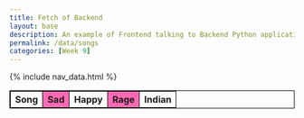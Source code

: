 ```yaml
---
title: Fetch of Backend
layout: base
description: An example of Frontend talking to Backend Python application serving jokes.  This example provides the ability to react to the Joke (haha or boohoo).
permalink: /data/songs
categories: [Week 9]
---
```


{% include nav_data.html %}

<!-- HTML table fragment for page -->
<html>
<head>
<style>
table, th, td {
  border: 1px solid black;
  border-collapse: collapse;
}
tr:nth-child(even) {
  background-color: rgb(255, 105, 180);
}
th:nth-child(even),td:nth-child(even) {
  background-color: rgb(255, 105, 180);
}
</style>
</head>
<body>

<table>
  <thead>
  <tr>
    <th>Song</th>
    <th>Sad</th>
    <th>Happy</th>
    <th>Rage</th>
    <th>Indian</th>
  </tr>
  </thead>
  <tbody id="result">
    <!-- javascript generated data -->
  </tbody>
</table>

</body>
</html>

<!-- Script is layed out in a sequence (without a function) and will execute when page is loaded -->
<script>

  // prepare HTML defined "result" container for new output
  const resultContainer = document.getElementById("result");

  // keys for joke reactions
  const SAD = "sad";
  const HAPPY = "happy";
  const RAGE = "rage";
  const INDIAN = "indian";

  // prepare fetch urls
  // const url = "https://ssjn.nighthawkcodescrums.gq/api/song";
  const url = "http://127.0.0.1:5000/api/song";
  const sad_url = url + "/sad/";  // haha reaction
  const happy_url = url + "/happy/";  // boohoo reaction
  const rage_url = url + "/rage/";  // boohoo reaction
  const indian_url = url + "/indian/";

  // prepare fetch GET options
  const options = {
    method: 'GET', // *GET, POST, PUT, DELETE, etc.
    mode: 'no-cors', // cors, *cors, same-origin
    cache: 'default', // *default, no-cache, reload, force-cache, only-if-cached
    credentials: 'omit', // include, *same-origin, omit
    headers: {
      'Content-Type': 'application/json'
      // 'Content-Type': 'application/x-www-form-urlencoded',
    },
  };
  // prepare fetch PUT options, clones with JS Spread Operator (...)
  const put_options = {...options, method: 'PUT'}; // clones and replaces method

  // fetch the API
  fetch(url, options)
    // response is a RESTful "promise" on any successful fetch
    .then(response => {
      // check for response errors
      if (response.status !== 200) {
          error('GET API response failure: ' + response.status);
          return;
      }
      // valid response will have JSON data
      response.json().then(data => {
          console.log(data);
          for (const row of data) {
            // make "tr element" for each "row of data"
            const tr = document.createElement("tr");
            
            // td for joke cell
            const song = document.createElement("td");
              song.innerHTML = row.id + ". " + row.song;  // add fetched data to innerHTML

            // td for haha cell with onclick actions (making the buttons)
            const sad = document.createElement("td");
              const sad_but = document.createElement('button');
              sad_but.id = SAD+row.id   // establishes a HAHA JS id for cell
              sad_but.innerHTML = row.sad;  // add fetched "haha count" to innerHTML
              sad_but.onclick = function () {
                // onclick function call with "like parameters"
                reaction(SAD, sad_url+row.id, sad_but.id);  
              };
              sad.appendChild(sad_but);  // add "haha button" to haha cell

            // td for boohoo cell with onclick actions
            const happy = document.createElement("td");
              const happy_but = document.createElement('button');
              happy_but.id = HAPPY+row.id  // establishes a BOOHOO JS id for cell
              happy_but.innerHTML = row.happy;  // add fetched "boohoo count" to innerHTML
              happy_but.onclick = function () {
                // onclick function call with "jeer parameters"
                reaction(HAPPY, happy_url+row.id, happy_but.id);  
              };
              happy.appendChild(happy_but);  // add "boohoo button" to boohoo cell
          
              // td for haha cell with onclick actions (making the buttons)
            const rage = document.createElement("td");
              const rage_but = document.createElement('button');
              rage_but.id = RAGE+row.id   // establishes a HAHA JS id for cell
              rage_but.innerHTML = row.rage;  // add fetched "haha count" to innerHTML
              rage_but.onclick = function () {
                // onclick function call with "like parameters"
                reaction(RAGE, rage_url+row.id, rage_but.id);  
              };
              rage.appendChild(rage_but);  // add "haha button" to haha cell

            const indian = document.createElement("td");
              const indian_but = document.createElement('button');
              indian_but.id = INDIAN+row.id   // establishes a HAHA JS id for cell
              indian_but.innerHTML = row.indian;  // add fetched "haha count" to innerHTML
              indian_but.onclick = function () {
                // onclick function call with "like parameters"
                reaction(INDIAN, indian_url+row.id, indian_but.id);  
              };
              indian.appendChild(indian_but);  // add "haha button" to haha cell
             
            // this builds ALL td's (cells) into tr (row) element
            tr.appendChild(song);
            tr.appendChild(sad);
            tr.appendChild(happy);
            tr.appendChild(rage);
            tr.appendChild(indian);

            // this adds all the tr (row) work above to the HTML "result" container
            resultContainer.appendChild(tr);
          }
      })
  })
  // catch fetch errors (ie Nginx ACCESS to server blocked)
  .catch(err => {
    error(err + " " + url);
  });

  // Reaction function to likes or jeers user actions
  function reaction(type, put_url, elemID) {

    // fetch the API
    fetch(put_url, put_options)
    // response is a RESTful "promise" on any successful fetch
    .then(response => {
      // check for response errors
      if (response.status !== 200) {
          error("PUT API response failure: " + response.status)
          return;  // api failure
      }
      // valid response will have JSON data
      response.json().then(data => {
          console.log(data);
          // Likes or Jeers updated/incremented
          if (type === SAD) // like data element
            document.getElementById(elemID).innerHTML = data.sad;  // fetched haha data assigned to haha Document Object Model (DOM)
          else if (type === HAPPY) // jeer data element
            document.getElementById(elemID).innerHTML = data.happy;  // fetched boohoo data assigned to boohoo Document Object Model (DOM)
          else if (type === RAGE)
            document.getElementById(elemID).innerHTML = data.rage;
          else if (type === INDIAN)
            document.getElementById(elemID).innerHTML = data.indian;
          else
            error("unknown type: " + type);  // should never occur
      })
    })
    // catch fetch errors (ie Nginx ACCESS to server blocked)
    .catch(err => {
      error(err + " " + put_url);
    });
    
  }

  // Something went wrong with actions or responses
  function error(err) {
    // log as Error in console
    console.error(err);
    // append error to resultContainer
    const tr = document.createElement("tr");
    const td = document.createElement("td");
    td.innerHTML = err;
    tr.appendChild(td);
    resultContainer.appendChild(tr);
  }

</script>
